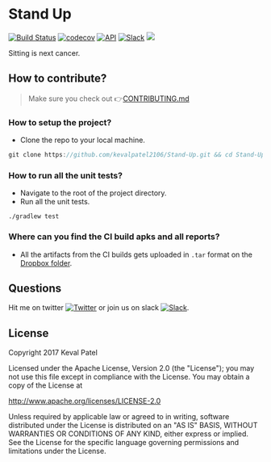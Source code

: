 # Stand Up

[![Build Status](https://travis-ci.org/kevalpatel2106/Stand-Up.svg?branch=master&maxAge=600)](https://travis-ci.org/kevalpatel2106/Stand-Up) [![codecov](https://codecov.io/gh/kevalpatel2106/Stand-Up/branch/master/graph/badge.svg?maxAge=600)](https://codecov.io/gh/kevalpatel2106/Stand-Up) [![API](https://img.shields.io/badge/API-21%2B-yellowgreen.svg?style=flat)](https://android-arsenal.com/api?level=21) [![Slack](https://img.shields.io/badge/Join-Slack-red.svg?style=flat)](https://join.slack.com/t/stand-up-opensource/shared_invite/enQtMjkwODQ0MTQ1MTg4LTMwYjQyMmViYTc5ODkwODgxNzNlZmQzODAyNDNiMGEzZTM1YmUzZjZkNDAxOThjY2IyZmUxNWQ2ZTM2NDU1Yjg) <a href="https://www.paypal.me/kevalpatel2106"> <img src="https://img.shields.io/badge/paypal-donate-yellow.svg" /></a>


Sitting is next cancer.

## How to contribute?
> Make sure you check out 👉[CONTRIBUTING.md](https://github.com/kevalpatel2106/Stand-Up/blob/master/CONTRIBUTING.md)

### How to setup the project?
- Clone the repo to your local machine.
```groovy
git clone https://github.com/kevalpatel2106/Stand-Up.git && cd Stand-Up
```

### How to run all the unit tests?
- Navigate to the root of the project directory.
- Run all the unit tests.
```
./gradlew test
```

### Where can you find the CI build apks and all reports?
- All the artifacts from the CI builds gets uploaded in `.tar` format on the [Dropbox folder](https://www.dropbox.com/sh/6awxaxsd6mkzm5m/AABfNXVzZRnd35AOUckqOgESa?dl=0).


## Questions
Hit me on twitter [![Twitter](https://img.shields.io/badge/Twitter-@kevalpatel2106-blue.svg?style=flat)](https://twitter.com/kevalpatel2106) or join us on slack [![Slack](https://img.shields.io/badge/Join-Slack-red.svg?style=flat)](https://join.slack.com/t/stand-up-opensource/shared_invite/enQtMjkwODQ0MTQ1MTg4LTMwYjQyMmViYTc5ODkwODgxNzNlZmQzODAyNDNiMGEzZTM1YmUzZjZkNDAxOThjY2IyZmUxNWQ2ZTM2NDU1Yjg).

## License
Copyright 2017 Keval Patel

Licensed under the Apache License, Version 2.0 (the "License");
you may not use this file except in compliance with the License.
You may obtain a copy of the License at

http://www.apache.org/licenses/LICENSE-2.0

Unless required by applicable law or agreed to in writing, software
distributed under the License is distributed on an "AS IS" BASIS,
WITHOUT WARRANTIES OR CONDITIONS OF ANY KIND, either express or implied.
See the License for the specific language governing permissions and
limitations under the License.
